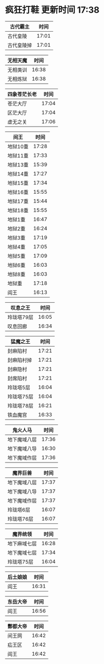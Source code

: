 # 疯狂打鞋 更新时间 17:38

| 古代霸主   | 时间    |
|--------|-------|
| 古代皇陵 | 17:01 |
| 古代皇陵掉 | 17:01 |

| 无相天魔   | 时间    |
|--------|-------|
| 无相类训 | 16:38 |
| 无相炼狱 | 16:38 |

| 四象苍茫长老   | 时间    |
|--------|-------|
| 苍茫大厅 | 17:04 |
| 区茫大厅 | 17:04 |
| 虚无之关 | 17:06 |

| 间王   | 时间    |
|--------|-------|
| 地狱10重 | 17:28 |
| 地狱11重 | 17:33 |
| 地狱13重 | 15:39 |
| 地狱14重 | 17:27 |
| 地狱15重 | 17:34 |
| 地狱16重 | 15:55 |
| 地狱17重 | 15:44 |
| 地狱18重 | 15:55 |
| 地狱1重 | 16:47 |
| 地狱2重 | 16:24 |
| 地狱3重 | 17:19 |
| 地狱4重 | 17:05 |
| 地狱5重 | 17:09 |
| 地狱6重 | 16:03 |
| 地狱8重 | 16:03 |
| 地狱重 | 17:18 |
| 阎王 | 16:13 |

| 叹息之王   | 时间    |
|--------|-------|
| 玲珑塔79层 | 16:05 |
| 叹息回廊 | 16:34 |

| 猛魔之王   | 时间    |
|--------|-------|
| 封麻陷村 | 17:21 |
| 封麻陷村掉 | 17:21 |
| 封麻隐村 | 17:21 |
| 封席陷村 | 17:21 |
| 玲珑塔5层 | 16:04 |
| 玲珑塔75层 | 16:04 |
| 玲珑塔78层 | 16:21 |
| 铁血魔宫 | 16:33 |

| 鬼火人马   | 时间    |
|--------|-------|
| 地下魔域八层 | 17:36 |
| 地下魔域八导 | 16:30 |
| 地下魔域作层 | 17:36 |

| 魔界巨兽   | 时间    |
|--------|-------|
| 地下魔域八层 | 17:37 |
| 地下魔域八导 | 17:37 |
| 地下魔域作层 | 17:37 |
| 玲珑塔6层 | 16:07 |
| 玲珑塔76层 | 16:07 |

| 魔界统领   | 时间    |
|--------|-------|
| 地下麻域七层 | 16:28 |
| 地下魔域七层 | 17:34 |
| 玲珑塔75层 | 16:04 |

| 后土娘娘   | 时间    |
|--------|-------|
| 阎王 | 16:31 |

| 东岳大帝   | 时间    |
|--------|-------|
| 阎王 | 16:56 |

| 酆都大帝   | 时间    |
|--------|-------|
| 间王网 | 16:42 |
| 疝王区 | 16:42 |
| 阎王 | 16:42 |